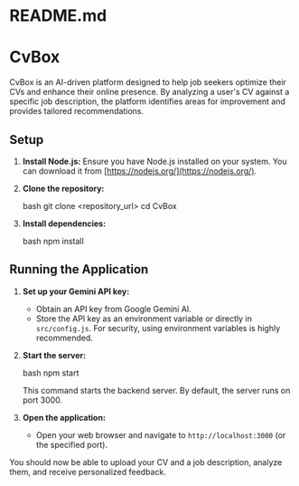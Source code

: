 
# README.md

# CvBox

CvBox is an AI-driven platform designed to help job seekers optimize their CVs and enhance their online presence. By analyzing a user's CV against a specific job description, the platform identifies areas for improvement and provides tailored recommendations.

## Setup

1.  **Install Node.js:** Ensure you have Node.js installed on your system. You can download it from [https://nodejs.org/](https://nodejs.org/).

2.  **Clone the repository:**

    bash
    git clone <repository_url>
    cd CvBox
    

3.  **Install dependencies:**

    bash
    npm install
    

## Running the Application

1.  **Set up your Gemini API key:**
    *   Obtain an API key from Google Gemini AI.
    *   Store the API key as an environment variable or directly in `src/config.js`.  For security, using environment variables is highly recommended.

2.  **Start the server:**

    bash
    npm start
    

    This command starts the backend server. By default, the server runs on port 3000.

3.  **Open the application:**
    *   Open your web browser and navigate to `http://localhost:3000` (or the specified port).

You should now be able to upload your CV and a job description, analyze them, and receive personalized feedback.
